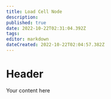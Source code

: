 ```yaml
---
title: Load Cell Node
description: 
published: true
date: 2022-10-22T02:31:04.392Z
tags: 
editor: markdown
dateCreated: 2022-10-22T02:04:57.382Z
---
```


# Header
Your content here